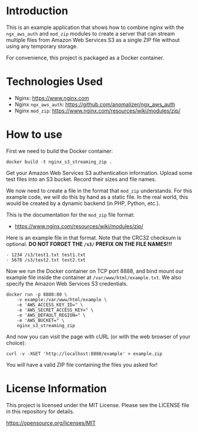 Introduction
============

This is an example application that shows how to combine nginx with the
`ngx_aws_auth` and `mod_zip` modules to create a server that can stream
multiple files from Amazon Web Services S3 as a single ZIP file without using
any temporary storage.

For convenience, this project is packaged as a Docker container.

Technologies Used
=================

- Nginx: <https://www.nginx.com>
- Nginx `ngx_aws_auth`: <https://github.com/anomalizer/ngx_aws_auth>
- Nginx `mod_zip`: <https://www.nginx.com/resources/wiki/modules/zip/>

How to use
==========

First we need to build the Docker container:

    docker build -t nginx_s3_streaming_zip .

Get your Amazon Web Services S3 authentication information. Upload some test
files into an S3 bucket. Record their sizes and file names.

We now need to create a file in the format that `mod_zip` understands. For this
example code, we will do this by hand as a static file. In the real world, this
would be created by a dynamic backend (in PHP, Python, etc.).

This is the documentation for the `mod_zip` file format:
- <https://www.nginx.com/resources/wiki/modules/zip/>

Here is an example file in that format. Note that the CRC32 checksum is
optional. **DO NOT FORGET THE `/s3/` PREFIX ON THE FILE NAMES!!!**

    - 1234 /s3/test1.txt test1.txt
    - 5678 /s3/test2.txt test2.txt

Now we run the Docker container on TCP port 8888, and bind mount our example
file inside the container at `/var/www/html/example.txt`. We also specify the
Amazon Web Services S3 credentials.

    docker run -p 8888:80 \
        -v example:/var/www/html/example \
        -e 'AWS_ACCESS_KEY_ID=" \
        -e 'AWS_SECRET_ACCESS_KEY=" \
        -e 'AWS_DEFAULT_REGION=" \
        -e 'AWS_BUCKET=" \
        nginx_s3_streaming_zip

And now you can visit the page with cURL (or with the web browser of your choice):

    curl -v -XGET 'http://localhost:8888/example' > example.zip

You will have a valid ZIP file containing the files you asked for!

License Information
===================

This project is licensed under the MIT License. Please see the LICENSE file in
this repository for details.

<https://opensource.org/licenses/MIT>
